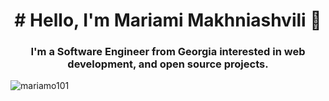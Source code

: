 <h1 align="center"># Hello, I'm  Mariami Makhniashvili 👋 </h1>
<h3 align="center">I'm a  Software Engineer from Georgia interested in  web development, and open source projects.</h3>

<p align="left"> <img src="https://komarev.com/ghpvc/?username=mariamo101li&label=Profile%20views&color=3f5427&style=plastic" alt="mariamo101" /> </p>

<p align="left"> <a href="https://github.com/ryo-ma/github-profile-trophy"><img src="https://github-profile-trophy.vercel.app/?username=mariamo101" alt="mariamo101 /></a> </p>



